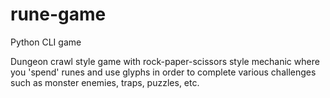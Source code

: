 # rune-game
Python CLI game

Dungeon crawl style game with rock-paper-scissors style mechanic where you 'spend' runes and use glyphs in order to complete various challenges such as monster enemies, traps, puzzles, etc.
